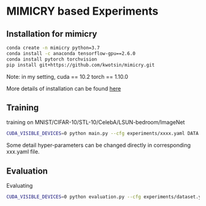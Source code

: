 # MIMICRY based Experiments

## Installation for mimicry

```bash
conda create -n mimicry python=3.7
conda install -c anaconda tensorflow-gpu==2.6.0
conda install pytorch torchvision
pip install git+https://github.com/kwotsin/mimicry.git
```
Note: in my setting, 
cuda == 10.2
torch == 1.10.0

More details of installation can be found [here](https://mimicry.readthedocs.io/en/latest/guides/introduction.html)


## Training

training on MNIST/CIFAR-10/STL-10/CelebA/LSUN-bedroom/ImageNet

```bash
CUDA_VISIBLE_DEVICES=0 python main.py --cfg experiments/xxxx.yaml DATA.DATASET path/to/your/dataset
```

Some detail hyper-parameters can be changed directly in corresponding xxx.yaml file.


## Evaluation

Evaluating 

```bash
CUDA_VISIBLE_DEVICES=0 python evaluation.py --cfg experiments/dataset.yaml EVAL.NETD_CKPT path/to/netD/ckpt EVAL.NETG_CKPT path/to/netG/ckpt
```